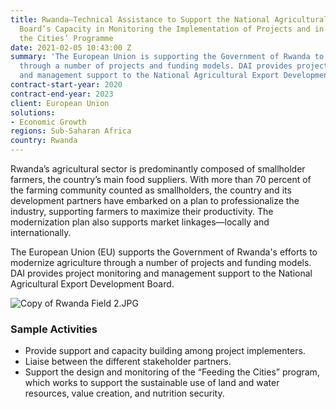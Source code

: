 ```yaml
---
title: Rwanda—Technical Assistance to Support the National Agricultural Export Development
  Board’s Capacity in Monitoring the Implementation of Projects and in the ‘Feeding
  the Cities’ Programme
date: 2021-02-05 10:43:00 Z
summary: 'The European Union is supporting the Government of Rwanda to modernize agriculture
  through a number of projects and funding models. DAI provides project monitoring
  and management support to the National Agricultural Export Development Board. '
contract-start-year: 2020
contract-end-year: 2023
client: European Union
solutions:
- Economic Growth
regions: Sub-Saharan Africa
country: Rwanda
---
```


Rwanda’s agricultural sector is predominantly composed of smallholder farmers, the country’s main food suppliers. With more than 70 percent of the farming community counted as smallholders, the country and its development partners have embarked on a plan to professionalize the industry, supporting farmers to maximize their productivity. The modernization plan also supports market linkages—locally and internationally.

The European Union (EU) supports the Government of Rwanda's efforts to modernize agriculture through a number of projects and funding models. DAI provides project monitoring and management support to the National Agricultural Export Development Board.

![Copy of Rwanda Field 2.JPG](/uploads/Copy%20of%20Rwanda%20Field%202.JPG)

### Sample Activities

* Provide support and capacity building among project implementers.
* Liaise between the different stakeholder partners.
* Support the design and monitoring of the “Feeding the Cities” program, which works to support the sustainable use of land and water resources, value creation, and nutrition security.
